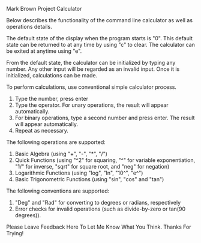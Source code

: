 Mark Brown Project Calculator

Below describes the functionality of the command line calculator as well as operations details.

The default state of the display when the program starts is "0". This default state can be returned to at any time by using "c" to clear. The calculator can be exited at anytime using "e".

From the default state, the calculator can be initialized by typing any number. Any other input will be regarded as an invalid input. Once it is initialized, calculations can be made.

To perform calculations, use conventional simple calculator process.
1. Type the number, press enter
2. Type the operator. For unary operations, the result will appear automatically.
3. For binary operations, type a second number and press enter. The result will appear automatically.
4. Repeat as necessary.

The following operations are supported:
1. Basic Algebra (using "+", "-", "*", "/")
2. Quick Functions (using "^2" for squaring, "^" for variable exponentiation, "1/" for inverse, "sqrt" for square root, and "neg" for negation)
3. Logarithmic Functions (using "log", "ln", "10^", "e^")
4. Basic Trigonometric Functions (using "sin", "cos" and "tan")

The following conventions are supported:
1. "Deg" and "Rad" for converting to degrees or radians, respectively
2. Error checks for invalid operations (such as divide-by-zero or tan(90 degrees)).

Please Leave Feedback Here To Let Me Know What You Think. Thanks For Trying!
